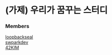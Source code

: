 # (가제) 우리가 꿈꾸는 스터디
### Members
[loopbackseal](https://github.com/young961027)  
[swparkdev](https://github.com/swparkdev)  
[42KIM](https://github.com/42KIM)